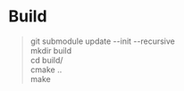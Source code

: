 # Build
> git submodule update --init --recursive </br>
>  mkdir build </br>
>  cd build/ </br>
>  cmake .. </br>
>  make </br>